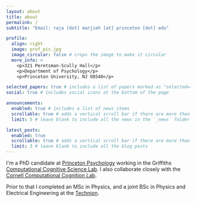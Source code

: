 ```yaml
---
layout: about
title: about
permalink: /
subtitle: "Email: raja [dot] marjieh [at] princeton [dot] edu"

profile:
  align: right
  image: prof_pic.jpg
  image_circular: false # crops the image to make it circular
  more_info: >
    <p>321 Peretsman-Scully Hall</p>
    <p>Department of Psychology</p>
    <p>Princeton University, NJ 08540</p>

selected_papers: true # includes a list of papers marked as "selected={true}"
social: true # includes social icons at the bottom of the page

announcements:
  enabled: true # includes a list of news items
  scrollable: true # adds a vertical scroll bar if there are more than 3 news items
  limit: 5 # leave blank to include all the news in the `_news` folder

latest_posts:
  enabled: true
  scrollable: true # adds a vertical scroll bar if there are more than 3 new posts items
  limit: 3 # leave blank to include all the blog posts
---
```


I'm a PhD candidate at [Princeton Psychology](https://psychology.princeton.edu/) working in the Griffiths [Computational Cognitive Science Lab](https://cocosci.princeton.edu/index.php). I also collaborate closely with the [Cornell Computational Cognition Lab](https://www.norijacoby.com/cococo.html).

Prior to that I completed an MSc in Physics, and a joint BSc in Physics and Electrical Engineering at the [Technion](https://www.technion.ac.il/en/).
